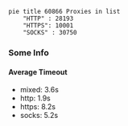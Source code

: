 
```mermaid
pie title 60866 Proxies in list
    "HTTP" : 28193
    "HTTPS": 10001
    "SOCKS" : 30750
```

### Some Info
#### Average Timeout

- mixed: 3.6s
- http: 1.9s
- https: 8.2s
- socks: 5.2s